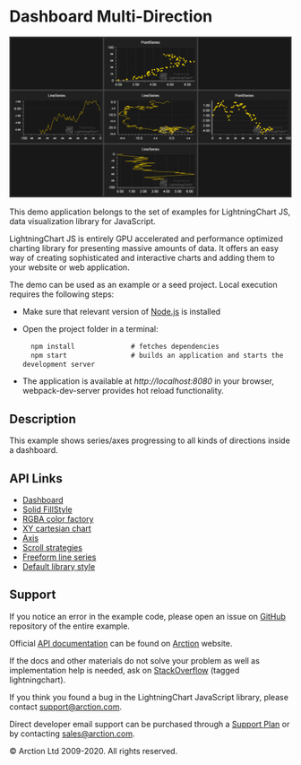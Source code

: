 # Dashboard Multi-Direction

![Dashboard Multi-Direction](dashboardMulti.png)

This demo application belongs to the set of examples for LightningChart JS, data visualization library for JavaScript.

LightningChart JS is entirely GPU accelerated and performance optimized charting library for presenting massive amounts of data. It offers an easy way of creating sophisticated and interactive charts and adding them to your website or web application.

The demo can be used as an example or a seed project. Local execution requires the following steps:

- Make sure that relevant version of [Node.js](https://nodejs.org/en/download/) is installed
- Open the project folder in a terminal:

        npm install              # fetches dependencies
        npm start                # builds an application and starts the development server

- The application is available at *http://localhost:8080* in your browser, webpack-dev-server provides hot reload functionality.


## Description

This example shows series/axes progressing to all kinds of directions inside a dashboard.


## API Links

* [Dashboard]
* [Solid FillStyle]
* [RGBA color factory]
* [XY cartesian chart]
* [Axis]
* [Scroll strategies]
* [Freeform line series]
* [Default library style]


## Support

If you notice an error in the example code, please open an issue on [GitHub][0] repository of the entire example.

Official [API documentation][1] can be found on [Arction][2] website.

If the docs and other materials do not solve your problem as well as implementation help is needed, ask on [StackOverflow][3] (tagged lightningchart).

If you think you found a bug in the LightningChart JavaScript library, please contact support@arction.com.

Direct developer email support can be purchased through a [Support Plan][4] or by contacting sales@arction.com.

[0]: https://github.com/Arction/
[1]: https://www.arction.com/lightningchart-js-api-documentation/
[2]: https://www.arction.com
[3]: https://stackoverflow.com/questions/tagged/lightningchart
[4]: https://www.arction.com/support-services/

© Arction Ltd 2009-2020. All rights reserved.


[Dashboard]: https://www.arction.com/lightningchart-js-api-documentation/v3.0.0/classes/dashboard.html
[Solid FillStyle]: https://www.arction.com/lightningchart-js-api-documentation/v3.0.0/classes/solidfill.html
[RGBA color factory]: https://www.arction.com/lightningchart-js-api-documentation/v3.0.0/globals.html#colorrgba
[XY cartesian chart]: https://www.arction.com/lightningchart-js-api-documentation/v3.0.0/classes/chartxy.html
[Axis]: https://www.arction.com/lightningchart-js-api-documentation/v3.0.0/classes/axis.html
[Scroll strategies]: https://www.arction.com/lightningchart-js-api-documentation/v3.0.0/globals.html#axisscrollstrategies
[Freeform line series]: https://www.arction.com/lightningchart-js-api-documentation/v3.0.0/classes/lineseries.html
[Default library style]: https://www.arction.com/lightningchart-js-api-documentation/v3.0.0/globals.html#defaultlibrarystyle


